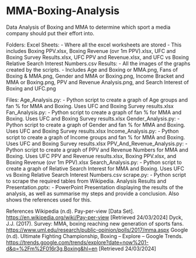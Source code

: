 # MMA-Boxing-Analysis
Data Analysis of Boxing and MMA to determine which sport a media company should put their effort into. 

Folders:
    Excel Sheets:
    - Where all the excel worksheets are stored
    - This includes Boxing PPV.xlsx, Boxing Revenue (ovr 1m PPV).xlsx, UFC and Boxing Survey Results.xlsx, UFC PPV and Revenue.xlsx, and UFC vs Boxing Relative Search Interest Numbers.csv
    Results:
    - All the images of the graphs created by the scripts. 
    - Includes Age and Boxing or MMA.png, Fans of Boxing & MMA.png, Gender and MMA or Boxing.png, Income Bracket and MMA or Boxing.png, PPV and Revenue Analysis.png, and Search Interest of Boxing and UFC.png

Files:
    Age_Analysis.py:
    - Python script to create a graph of Age groups and fan % for MMA and Boxing. Uses UFC and Boxing Survey results.xlsx
    Fan_Analysis.py:
    - Python script to create a graph of fan % for MMA and Boxing. Uses UFC and Boxing Survey results.xlsx
    Gender_Analysis.py:
    - Python script to create a graph of Gender and fan % for MMA and Boxing. Uses UFC and Boxing Survey results.xlsx
    Income_Analysis.py:
    - Python script to create a graph of Income groups and fan % for MMA and Boxing. Uses UFC and Boxing Survey results.xlsx
    PPV_And_Revenue_Analysis.py:
    - Python script to create a graph of PPV and Revenue Numbers for MMA and Boxing. Uses UFC PPV and Revenue results.xlsx, Boxing PPV.xlsx, and Boxing Revenue (ovr 1m PPV).xlsx 
    Search_Analysis.py:
    - Python script to create a graph of Relative Search Interest for MMA and Boxing. Uses UFC vs Boxing Relative Search Interest Numbers.csv
    scrape.py:
    - Python script to scrape the required tables from Wikipedia.
    Analysis Results and Presentation.pptx:
    - PowerPoint Presentation displaying the results of the analysis, as well as summarise my steps and provide a conclusion. Also shows the references used for this. 


References
Wikipedia (n.d). Pay-per-view [Data Set]. https://en.wikipedia.org/wiki/Pay-per-view [Retrieved 24/03/2024]
Dyck, J.J. (2017). Survey: MMA, boxing reaching new generation of sports fans. https://www.uml.edu/research/public-opinion/polls/2017/mma.aspx
Google (n.d). Ultimate Fighting Championship, Boxing – Explore – Google Trends. https://trends.google.com/trends/explore?date=now%201-d&q=%2Fm%2F016r3g,Boxing&hl=en [Retrieved 24/03/2024]
